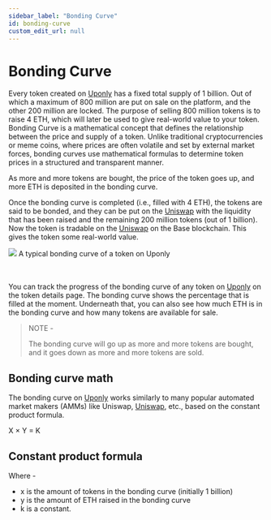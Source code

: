 ```yaml
---
sidebar_label: "Bonding Curve"
id: bonding-curve
custom_edit_url: null
---
```


# Bonding Curve

Every token created on [Uponly](https://launchpad-git-base-launchpad-lync-world.vercel.app/) has a fixed total supply of 1 billion. Out of which a maximum of 800 million are put on sale on the platform, and the other 200 million are locked. The purpose of selling 800 million tokens is to raise 4 ETH, which will later be used to give real-world value to your token.
Bonding Curve is a mathematical concept that defines the relationship between the price and supply of a token. Unlike traditional cryptocurrencies or meme coins, where prices are often volatile and set by external market forces, bonding curves use mathematical formulas to determine token prices in a structured and transparent manner.

As more and more tokens are bought, the price of the token goes up, and more ETH is deposited in the bonding curve.

Once the bonding curve is completed (i.e., filled with 4 ETH), the tokens are said to be bonded, and they can be put on the [Uniswap](https://app.uniswap.org/explore/tokens) with the liquidity that has been raised and the remaining 200 million tokens (out of 1 billion). Now the token is tradable on the [Uniswap](https://app.uniswap.org/explore/tokens) on the Base blockchain. This gives the token some real-world value.

<div className="flex flex-col items-center">
    <img src="/img/base/bonding-curve.png"/>
    <span className="font-bold text-[rgb(192,192,192)]">A typical bonding curve of a token on Uponly</span>
</div>
<br></br>

You can track the progress of the bonding curve of any token on [Uponly](https://launchpad-git-base-launchpad-lync-world.vercel.app/) on the token details page. The bonding curve shows the percentage that is filled at the moment. Underneath that, you can also see how much ETH is in the bonding curve and how many tokens are available for sale.

> NOTE -
>
> The bonding curve will go up as more and more tokens are bought, and it goes down as more and more tokens are sold.

## Bonding curve math

The bonding curve on [Uponly](https://launchpad-git-base-launchpad-lync-world.vercel.app/) works similarly to many popular automated market makers (AMMs) like Uniswap, [Uniswap](https://app.uniswap.org/explore/tokens), etc., based on the constant product formula.

<div className="h-full w-full cursor-pointer rounded-[.25rem] flex items-center justify-center text-2xl italic font-bold font-sans text-[#FF572D]">
X × Y = K
</div>

## Constant product formula

Where -

- x is the amount of tokens in the bonding curve (initially 1 billion)
- y is the amount of ETH raised in the bonding curve
- k is a constant.
